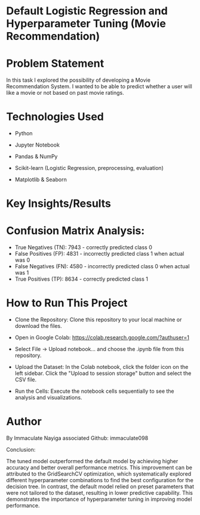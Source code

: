 # Default Logistic Regression and Hyperparameter Tuning (Movie Recommendation)

# Problem Statement

In this task I explored the possibility of developing a Movie Recommendation System. I wanted to be able to predict whether a user will like a movie or not based on past movie ratings.

# Technologies Used

- Python

- Jupyter Notebook

- Pandas & NumPy

- Scikit-learn (Logistic Regression, preprocessing, evaluation)

- Matplotlib & Seaborn

# Key Insights/Results

# Confusion Matrix Analysis:

- True Negatives (TN): 7943 - correctly predicted class 0
- False Positives (FP): 4831 - incorrectly predicted class 1 when actual was 0
- False Negatives (FN): 4580 - incorrectly predicted class 0 when actual was 1
- True Positives (TP): 8634 - correctly predicted class 1

# How to Run This Project

- Clone the Repository: Clone this repository to your local machine or download the files.

- Open in Google Colab: https://colab.research.google.com/?authuser=1

- Select File -> Upload notebook... and choose the .ipynb file from this repository.

- Upload the Dataset: In the Colab notebook, click the folder icon on the left sidebar. Click the "Upload to session storage" button and select the CSV file.

- Run the Cells: Execute the notebook cells sequentially to see the analysis and visualizations.

# Author 

By Immaculate Nayiga associated Github: immaculate098

Conclusion:

The tuned model outperformed the default model by achieving higher accuracy and better overall performance metrics. This improvement can be attributed to the GridSearchCV optimization, which systematically explored different hyperparameter combinations to find the best configuration for the decision tree. In contrast, the default model relied on preset parameters that were not tailored to the dataset, resulting in lower predictive capability. This demonstrates the importance of hyperparameter tuning in improving model performance.
